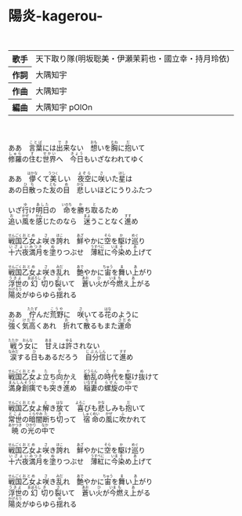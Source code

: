 <h1>陽炎-kagerou-</h1>
<br>
<table>

<tbody><tr>
<th>歌手</th>
<td>天下取り隊(明坂聡美・伊瀬茉莉也・國立幸・持月玲依)</td>
</tr>

<tr>
<th>作詞</th>
<td>大隅知宇</td>
</tr>

<tr>
<th>作曲</th>
<td>大隅知宇</td>
</tr>

<tr>
<th>編曲</th>
<td>大隅知宇 pOlOn</td>
</tr>

</tbody>
</table>
<br>
<br>
<div>
ああ　<ruby>言葉<rp>(</rp><rt>ことば</rt><rp>)</rp></ruby>には<ruby>出来<rp>(</rp><rt>でき</rt><rp>)</rp></ruby>ない　<ruby>想<rp>(</rp><rt>おも</rt><rp>)</rp></ruby>いを<ruby>胸<rp>(</rp><rt>むね</rt><rp>)</rp></ruby>に<ruby>抱<rp>(</rp><rt>だ</rt><rp>)</rp></ruby>いて<br>
<ruby>修羅<rp>(</rp><rt>しゅら</rt><rp>)</rp></ruby>の<ruby>住<rp>(</rp><rt>す</rt><rp>)</rp></ruby>む<ruby>世界<rp>(</rp><rt>せかい</rt><rp>)</rp></ruby>へ　<ruby>今日<rp>(</rp><rt>きょう</rt><rp>)</rp></ruby>もいざなわれてゆく<br>
<br>
ああ　<ruby>儚<rp>(</rp><rt>はかな</rt><rp>)</rp></ruby>くて<ruby>美<rp>(</rp><rt>うつく</rt><rp>)</rp></ruby>しい　<ruby>夜空<rp>(</rp><rt>よぞら</rt><rp>)</rp></ruby>に<ruby>咲<rp>(</rp><rt>さ</rt><rp>)</rp></ruby>いた<ruby>星<rp>(</rp><rt>ほし</rt><rp>)</rp></ruby>は<br>
あの<ruby>日<rp>(</rp><rt>ひ</rt><rp>)</rp></ruby><ruby>散<rp>(</rp><rt>ち</rt><rp>)</rp></ruby>った<ruby>友<rp>(</rp><rt>とも</rt><rp>)</rp></ruby>の<ruby>目<rp>(</rp><rt>め</rt><rp>)</rp></ruby>　<ruby>悲<rp>(</rp><rt>かな</rt><rp>)</rp></ruby>しいほどにうりふたつ<br>
<br>
いざ<ruby>行<rp>(</rp><rt>ゆ</rt><rp>)</rp></ruby>け<ruby>明日<rp>(</rp><rt>あした</rt><rp>)</rp></ruby>の　<ruby>命<rp>(</rp><rt>いのち</rt><rp>)</rp></ruby>を<ruby>勝<rp>(</rp><rt>か</rt><rp>)</rp></ruby>ち<ruby>取<rp>(</rp><rt>と</rt><rp>)</rp></ruby>るため<br>
<ruby>追<rp>(</rp><rt>お</rt><rp>)</rp></ruby>い<ruby>風<rp>(</rp><rt>かぜ</rt><rp>)</rp></ruby>を<ruby>感<rp>(</rp><rt>かん</rt><rp>)</rp></ruby>じたのなら　<ruby>迷<rp>(</rp><rt>まよ</rt><rp>)</rp></ruby>うことなく<ruby>進<rp>(</rp><rt>すす</rt><rp>)</rp></ruby>め<br>
<br>
<ruby>戦国<rp>(</rp><rt>せんごく</rt><rp>)</rp></ruby><ruby>乙女<rp>(</rp><rt>おとめ</rt><rp>)</rp></ruby>よ<ruby>咲<rp>(</rp><rt>さ</rt><rp>)</rp></ruby>き<ruby>誇<rp>(</rp><rt>ほこ</rt><rp>)</rp></ruby>れ　<ruby>鮮<rp>(</rp><rt>あざ</rt><rp>)</rp></ruby>やかに<ruby>空<rp>(</rp><rt>そら</rt><rp>)</rp></ruby>を<ruby>駆<rp>(</rp><rt>か</rt><rp>)</rp></ruby>け<ruby>巡<rp>(</rp><rt>めぐ</rt><rp>)</rp></ruby>り<br>
<ruby>十六夜<rp>(</rp><rt>いざよい</rt><rp>)</rp></ruby><ruby>満月<rp>(</rp><rt>みつき</rt><rp>)</rp></ruby>を<ruby>塗<rp>(</rp><rt>ぬ</rt><rp>)</rp></ruby>りつぶせ　<ruby>薄紅<rp>(</rp><rt>うすべに</rt><rp>)</rp></ruby>に<ruby>今<rp>(</rp><rt>いま</rt><rp>)</rp></ruby><ruby>染<rp>(</rp><rt>そ</rt><rp>)</rp></ruby>め<ruby>上<rp>(</rp><rt>あ</rt><rp>)</rp></ruby>げて<br>
<br>
<ruby>戦国<rp>(</rp><rt>せんごく</rt><rp>)</rp></ruby><ruby>乙女<rp>(</rp><rt>おとめ</rt><rp>)</rp></ruby>よ<ruby>咲<rp>(</rp><rt>さ</rt><rp>)</rp></ruby>き<ruby>乱<rp>(</rp><rt>みだ</rt><rp>)</rp></ruby>れ　<ruby>艶<rp>(</rp><rt>あで</rt><rp>)</rp></ruby>やかに<ruby>宙<rp>(</rp><rt>ちゅう</rt><rp>)</rp></ruby>を<ruby>舞<rp>(</rp><rt>ま</rt><rp>)</rp></ruby>い<ruby>上<rp>(</rp><rt>あ</rt><rp>)</rp></ruby>がり<br>
<ruby>浮世<rp>(</rp><rt>うきよ</rt><rp>)</rp></ruby>の<ruby>幻<rp>(</rp><rt>まぼろし</rt><rp>)</rp></ruby><ruby>切<rp>(</rp><rt>き</rt><rp>)</rp></ruby>り<ruby>裂<rp>(</rp><rt>さ</rt><rp>)</rp></ruby>いて　<ruby>蒼<rp>(</rp><rt>あお</rt><rp>)</rp></ruby>い<ruby>火<rp>(</rp><rt>ひ</rt><rp>)</rp></ruby>が<ruby>今<rp>(</rp><rt>いま</rt><rp>)</rp></ruby><ruby>燃<rp>(</rp><rt>も</rt><rp>)</rp></ruby>え<ruby>上<rp>(</rp><rt>あ</rt><rp>)</rp></ruby>がる<br>
<ruby>陽炎<rp>(</rp><rt>かげろう</rt><rp>)</rp></ruby>がゆらゆら<ruby>揺<rp>(</rp><rt>ゆ</rt><rp>)</rp></ruby>れる<br>
<br>
ああ　<ruby>佇<rp>(</rp><rt>たたず</rt><rp>)</rp></ruby>んだ<ruby>荒野<rp>(</rp><rt>こうや</rt><rp>)</rp></ruby>に　<ruby>咲<rp>(</rp><rt>さ</rt><rp>)</rp></ruby>いてる<ruby>花<rp>(</rp><rt>はな</rt><rp>)</rp></ruby>のように<br>
<ruby>強<rp>(</rp><rt>つよ</rt><rp>)</rp></ruby>く<ruby>気高<rp>(</rp><rt>けだか</rt><rp>)</rp></ruby>くあれ　<ruby>折<rp>(</rp><rt>お</rt><rp>)</rp></ruby>れて<ruby>散<rp>(</rp><rt>ち</rt><rp>)</rp></ruby>るもまた<ruby>運命<rp>(</rp><rt>さだめ</rt><rp>)</rp></ruby><br>
<br>
<ruby>戦<rp>(</rp><rt>たたか</rt><rp>)</rp></ruby>う<ruby>女<rp>(</rp><rt>おんな</rt><rp>)</rp></ruby>に　<ruby>甘<rp>(</rp><rt>あま</rt><rp>)</rp></ruby>えは<ruby>許<rp>(</rp><rt>ゆる</rt><rp>)</rp></ruby>されない<br>
<ruby>涙<rp>(</rp><rt>なみだ</rt><rp>)</rp></ruby>する<ruby>日<rp>(</rp><rt>ひ</rt><rp>)</rp></ruby>もあるだろう　<ruby>自分<rp>(</rp><rt>じぶん</rt><rp>)</rp></ruby><ruby>信<rp>(</rp><rt>しん</rt><rp>)</rp></ruby>じて<ruby>進<rp>(</rp><rt>すす</rt><rp>)</rp></ruby>め<br>
<br>
<ruby>戦国<rp>(</rp><rt>せんごく</rt><rp>)</rp></ruby><ruby>乙女<rp>(</rp><rt>おとめ</rt><rp>)</rp></ruby>よ<ruby>立<rp>(</rp><rt>た</rt><rp>)</rp></ruby>ち<ruby>向<rp>(</rp><rt>む</rt><rp>)</rp></ruby>かえ　<ruby>動乱<rp>(</rp><rt>どうらん</rt><rp>)</rp></ruby>の<ruby>時代<rp>(</rp><rt>とき</rt><rp>)</rp></ruby>を<ruby>駆<rp>(</rp><rt>か</rt><rp>)</rp></ruby>け<ruby>抜<rp>(</rp><rt>ぬ</rt><rp>)</rp></ruby>けて<br>
<ruby>満身創痍<rp>(</rp><rt>まんしんそうい</rt><rp>)</rp></ruby>でも<ruby>突<rp>(</rp><rt>つ</rt><rp>)</rp></ruby>き<ruby>進<rp>(</rp><rt>すす</rt><rp>)</rp></ruby>め　<ruby>稲妻<rp>(</rp><rt>いなずま</rt><rp>)</rp></ruby>の<ruby>螺旋<rp>(</rp><rt>らせん</rt><rp>)</rp></ruby>の<ruby>中<rp>(</rp><rt>なか</rt><rp>)</rp></ruby>で<br>
<br>
<ruby>戦国<rp>(</rp><rt>せんごく</rt><rp>)</rp></ruby><ruby>乙女<rp>(</rp><rt>おとめ</rt><rp>)</rp></ruby>よ<ruby>解<rp>(</rp><rt>と</rt><rp>)</rp></ruby>き<ruby>放<rp>(</rp><rt>はな</rt><rp>)</rp></ruby>て　<ruby>喜<rp>(</rp><rt>よろこ</rt><rp>)</rp></ruby>びも<ruby>悲<rp>(</rp><rt>かな</rt><rp>)</rp></ruby>しみも<ruby>抱<rp>(</rp><rt>だ</rt><rp>)</rp></ruby>いて<br>
<ruby>常世<rp>(</rp><rt>とこよ</rt><rp>)</rp></ruby>の<ruby>暗闇<rp>(</rp><rt>くらやみ</rt><rp>)</rp></ruby><ruby>断<rp>(</rp><rt>た</rt><rp>)</rp></ruby>ち<ruby>切<rp>(</rp><rt>き</rt><rp>)</rp></ruby>って　<ruby>宿命<rp>(</rp><rt>しゅくめい</rt><rp>)</rp></ruby>の<ruby>風<rp>(</rp><rt>かぜ</rt><rp>)</rp></ruby>に<ruby>吹<rp>(</rp><rt>ふ</rt><rp>)</rp></ruby>かれて<br>
<ruby>暁<rp>(</rp><rt>あかつき</rt><rp>)</rp></ruby>の<ruby>光<rp>(</rp><rt>ひかり</rt><rp>)</rp></ruby>の<ruby>中<rp>(</rp><rt>なか</rt><rp>)</rp></ruby>で<br>
<br>
<ruby>戦国<rp>(</rp><rt>せんごく</rt><rp>)</rp></ruby><ruby>乙女<rp>(</rp><rt>おとめ</rt><rp>)</rp></ruby>よ<ruby>咲<rp>(</rp><rt>さ</rt><rp>)</rp></ruby>き<ruby>誇<rp>(</rp><rt>ほこ</rt><rp>)</rp></ruby>れ　<ruby>鮮<rp>(</rp><rt>あざ</rt><rp>)</rp></ruby>やかに<ruby>空<rp>(</rp><rt>そら</rt><rp>)</rp></ruby>を<ruby>駆<rp>(</rp><rt>か</rt><rp>)</rp></ruby>け<ruby>巡<rp>(</rp><rt>めぐ</rt><rp>)</rp></ruby>り<br>
<ruby>十六夜<rp>(</rp><rt>いざよい</rt><rp>)</rp></ruby><ruby>満月<rp>(</rp><rt>みつき</rt><rp>)</rp></ruby>を<ruby>塗<rp>(</rp><rt>ぬ</rt><rp>)</rp></ruby>りつぶせ　<ruby>薄紅<rp>(</rp><rt>うすべに</rt><rp>)</rp></ruby>に<ruby>今<rp>(</rp><rt>いま</rt><rp>)</rp></ruby><ruby>染<rp>(</rp><rt>そ</rt><rp>)</rp></ruby>め<ruby>上<rp>(</rp><rt>あ</rt><rp>)</rp></ruby>げて<br>
<br>
<ruby>戦国<rp>(</rp><rt>せんごく</rt><rp>)</rp></ruby><ruby>乙女<rp>(</rp><rt>おとめ</rt><rp>)</rp></ruby>よ<ruby>咲<rp>(</rp><rt>さ</rt><rp>)</rp></ruby>き<ruby>乱<rp>(</rp><rt>みだ</rt><rp>)</rp></ruby>れ　<ruby>艶<rp>(</rp><rt>あで</rt><rp>)</rp></ruby>やかに<ruby>宙<rp>(</rp><rt>ちゅう</rt><rp>)</rp></ruby>を<ruby>舞<rp>(</rp><rt>ま</rt><rp>)</rp></ruby>い<ruby>上<rp>(</rp><rt>あ</rt><rp>)</rp></ruby>がり<br>
<ruby>浮世<rp>(</rp><rt>うきよ</rt><rp>)</rp></ruby>の<ruby>幻<rp>(</rp><rt>まぼろし</rt><rp>)</rp></ruby><ruby>切<rp>(</rp><rt>き</rt><rp>)</rp></ruby>り<ruby>裂<rp>(</rp><rt>さ</rt><rp>)</rp></ruby>いて　<ruby>蒼<rp>(</rp><rt>あお</rt><rp>)</rp></ruby>い<ruby>火<rp>(</rp><rt>ひ</rt><rp>)</rp></ruby>が<ruby>今<rp>(</rp><rt>いま</rt><rp>)</rp></ruby><ruby>燃<rp>(</rp><rt>も</rt><rp>)</rp></ruby>え<ruby>上<rp>(</rp><rt>あ</rt><rp>)</rp></ruby>がる<br>
<ruby>陽炎<rp>(</rp><rt>かげろう</rt><rp>)</rp></ruby>がゆらゆら<ruby>揺<rp>(</rp><rt>ゆ</rt><rp>)</rp></ruby>れる<br>
</div>
